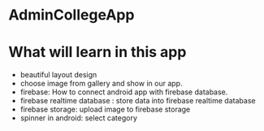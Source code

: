 # AdminCollegeApp

# What will learn in this app
  - beautiful layout design
  - choose image from gallery and show in our app.
  - firebase: How to connect android app with firebase database.
  - firebase realtime database : store data into firebase realtime database
  - firebase storage: upload image to firebase storage
  - spinner in android: select category
  
